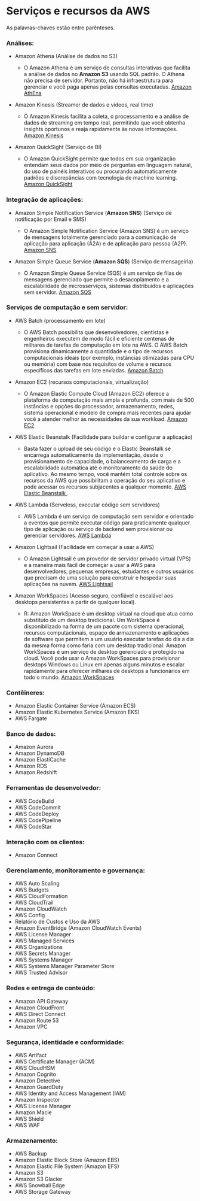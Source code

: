 # Serviços e recursos da AWS
As palavras-chaves estão entre parênteses.  

### Análises:
* Amazon Athena (Análise de dados no S3) 
  * O Amazon Athena é um serviço de consultas interativas que facilita a análise de dados no __Amazon S3__ usando SQL padrão. O Athena não precisa de servidor. Portanto, não há infraestrutura para gerenciar e você paga apenas pelas consultas executadas.  [Amazon AthEna](https://aws.amazon.com/pt/athena/?whats-new-cards.sort-by=item.additionalFields.postDateTime&whats-new-cards.sort-order=desc)  
  
* Amazon Kinesis (Streamer de dados e videos, real time)
    * O Amazon Kinesis facilita a coleta, o processamento e a análise de dados de streaming em tempo real, permitindo que você obtenha insights oportunos e reaja rapidamente às novas informações. [Amazon Kinesis](https://aws.amazon.com/pt/kinesis/)
* Amazon QuickSight (Serviço de BI)  
    * O Amazon QuickSight permite que todos em sua organização entendam seus dados por meio de perguntas em linguagem natural, do uso de painéis interativos ou procurando automaticamente padrões e discrepâncias com tecnologia de machine learning.  [Amazon QuickSight](https://aws.amazon.com/pt/quicksight/)

### Integração de aplicações:
* Amazon Simple Notification Service (__Amazon SNS__) (Serviço de notificação por Email e SMS) 
    * O Amazon Simple Notification Service (Amazon SNS) é um serviço de mensagens totalmente gerenciado para a comunicação de aplicação para aplicação (A2A) e de aplicação para pessoa (A2P). [Amazon SNS](https://aws.amazon.com/pt/sns/?whats-new-cards.sort-by=item.additionalFields.postDateTime&whats-new-cards.sort-order=desc)


* Amazon Simple Queue Service (__Amazon SQS__)  (Serviço de mensageiria)  
   * O Amazon Simple Queue Service (SQS) é um serviço de filas de mensagens gerenciado que permite o desacoplamento e a escalabilidade de microsserviços, sistemas distribuídos e aplicações sem servidor. [Amazon SQS](https://aws.amazon.com/pt/sqs/)



### Serviços de computação e sem servidor:   

* AWS Batch (processamento em lote)  
   *   O AWS Batch possibilita que desenvolvedores, cientistas e engenheiros executem de modo fácil e eficiente centenas de milhares de tarefas de computação em lote na AWS. O AWS Batch provisiona dinamicamente a quantidade e o tipo de recursos computacionais ideais (por exemplo, instâncias otimizadas para CPU ou memória) com base nos requisitos de volume e recursos específicos das tarefas em lote enviadas.  [Amazon Batch](https://aws.amazon.com/pt/batch/?nc=sn&loc=0) 


* Amazon EC2 (recursos computacionais, virtualização)   
   * O Amazon Elastic Compute Cloud (Amazon EC2) oferece a plataforma de computação mais ampla e profunda, com mais de 500 instâncias e opções do processador, armazenamento, redes, sistema operacional e modelo de compra mais recentes para ajudar você a atender melhor às necessidades da sua workload. [Amazon EC2](https://aws.amazon.com/pt/ec2)  
   
* AWS Elastic Beanstalk (Facilidade para buildar e configurar a aplicação)   
  * Basta fazer o upload de seu código e o Elastic Beanstalk se encarrega automaticamente da implementação, desde o provisionamento de capacidade, o balanceamento de carga e a escalabilidade automática até o monitoramento da saúde do aplicativo. Ao mesmo tempo, você mantém total controle sobre os recursos da AWS que possibilitam a operação do seu aplicativo e pode acessar os recursos subjacentes a qualquer momento. [AWS Elastic Beanstalk ](https://aws.amazon.com/pt/elasticbeanstalk/).  
  
* AWS Lambda (Serveless, executar código sem servidores)  
   *  AWS Lambda é um serviço de computação sem servidor e orientado a eventos que permite executar código para praticamente qualquer tipo de aplicação ou serviço de backend sem provisionar ou gerenciar servidores. [AWS Lambda](https://aws.amazon.com/pt/lambda/)   
  
* Amazon Lightsail (Facilidade em começar a usar a AWS)
  * O Amazon Lightsail é um provedor de servidor privado virtual (VPS) e a maneira mais fácil de começar a usar a AWS para desenvolvedores, pequenas empresas, estudantes e outros usuários que precisam de uma solução para construir e hospedar suas aplicações na nuvem. [AWS Lightsail](https://aws.amazon.com/pt/lightsail/faq/)
  
* Amazon WorkSpaces (Acesso seguro, confiável e escalável aos desktops persistentes a partir de qualquer local).   
  * R: Amazon WorkSpace é um desktop virtual na cloud que atua como substituto de um desktop tradicional. Um WorkSpace é disponibilizado na forma de um pacote com sistema operacional, recursos computacionais, espaço de armazenamento e aplicações de software que permitem a um usuário executar tarefas do dia a dia da mesma forma como faria com um desktop tradicional.  Amazon WorkSpaces é um serviço de desktop gerenciado e protegido na cloud. Você pode usar o Amazon WorkSpaces para provisionar desktops Windows ou Linux em apenas alguns minutos e escalar rapidamente para oferecer milhares de desktops a funcionários em todo o mundo. [Amazon WorkSpaces](https://aws.amazon.com/pt/workspaces/faqs/?nc=sn&loc=4)


### Contêineres:  

* Amazon Elastic Container Service (Amazon ECS)
* Amazon Elastic Kubernetes Service (Amazon EKS)
* AWS Fargate   

### Banco de dados:
* Amazon Aurora
* Amazon DynamoDB
* Amazon ElastiCache
* Amazon RDS
* Amazon Redshift   

### Ferramentas de desenvolvedor:
* AWS CodeBuild 
* AWS CodeCommit
* AWS CodeDeploy
* AWS CodePipeline
* AWS CodeStar   


### Interação com os clientes: 
* Amazon Connect   

### Gerenciamento, monitoramento e governança:
* AWS Auto Scaling
* AWS Budgets
* AWS CloudFormation
* AWS CloudTrail
* Amazon CloudWatch
* AWS Config
* Relatório de Custos e Uso da AWS
* Amazon EventBridge (Amazon CloudWatch Events)
* AWS License Manager
* AWS Managed Services
* AWS Organizations
* AWS Secrets Manager
* AWS Systems Manager
* AWS Systems Manager Parameter Store
* AWS Trusted Advisor  


### Redes e entrega de conteúdo:
* Amazon API Gateway
* Amazon CloudFront
* AWS Direct Connect
* Amazon Route 53
* Amazon VPC   

### Segurança, identidade e conformidade:
* AWS Artifact
* AWS Certificate Manager (ACM)
* AWS CloudHSM
* Amazon Cognito  
* Amazon Detective
* Amazon GuardDuty
* AWS Identity and Access Management (IAM)
* Amazon Inspector
* AWS License Manager
* Amazon Macie
* AWS Shield
* AWS WAF  

### Armazenamento:  

* AWS Backup 
* Amazon Elastic Block Store (Amazon EBS)
* Amazon Elastic File System (Amazon EFS)
* Amazon S3
* Amazon S3 Glacier
* AWS Snowball Edge
* AWS Storage Gateway
